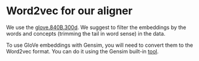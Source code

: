 Word2vec for our aligner
========================

We use the [glove.840B.300d](http://nlp.stanford.edu/data/glove.840B.300d.zip).
We suggest to filter the embeddings by the words and concepts 
(trimming the tail in word sense) in the data.

To use GloVe embeddings with Gensim, you will need to convert them to the Word2vec format. You can do it using the Gensim built-in [tool](https://radimrehurek.com/gensim/scripts/glove2word2vec.html).